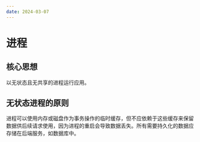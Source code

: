 ```yaml
---
date: 2024-03-07
---
```


# 进程

## 核心思想

以无状态且无共享的进程运行应用。

## 无状态进程的原则

进程可以使用内存或磁盘作为事务操作的临时缓存，但不应依赖于这些缓存来保留数据供后续请求使用，因为进程的重启会导致数据丢失。所有需要持久化的数据应存储在后端服务，如数据库中。